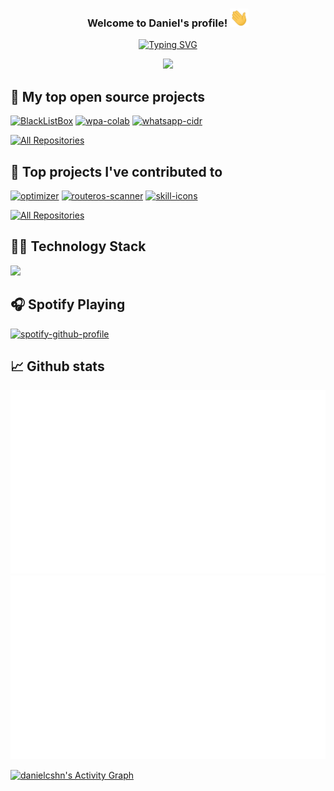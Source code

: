 
<h3 align="center">
  Welcome to Daniel's profile!
  <img src="https://raw.githubusercontent.com/danielcshn/danielcshn/master/icons/wave.gif" width="30px">
</h3>


<div align="center">

<!--- https://readme-typing-svg.herokuapp.com --->
[![Typing SVG](https://readme-typing-svg.herokuapp.com?font=Work+Sans&size=24&duration=2500&color=007bff&center=true&vCenter=true&width=500&lines=Software+Engineer;Networking+Expert;Cybersecurity+Consultant)](https://git.io/typing-svg)
 
![](https://komarev.com/ghpvc/?username=danielcshn&color=007bff&label=Profile+Views&style=for-the-badge)
 
</div>

## 📘 My top open source projects

<!-- Repo info cards - https://github.com/anuraghazra/github-readme-stats -->
<!-- Small repo cards (fork) - https://github.com/DenverCoder1/github-readme-stats -->
<p align="left">
  <a href="https://github.com/HybridNetworks/BlackListBox"><img width="272" height="135" src="https://denvercoder1-github-readme-stats.vercel.app/api/pin/?username=HybridNetworks&repo=BlackListBox&theme=react&bg_color=161b22&title_color=007bff&icon_color=F8D866&hide_border=true&show_icons=false" alt="BlackListBox"></a> <a href="https://github.com/danielcshn/wpa-colab"><img width="272" height="135" src="https://denvercoder1-github-readme-stats.vercel.app/api/pin/?username=danielcshn&repo=wpa-colab&hide_border=true&bg_color=161b22&title_color=007bff&icon_color=F8D866&theme=react&show_icons=false" alt="wpa-colab"></a> <a href="https://github.com/danielcshn/whatsapp-cidr"><img width="272" height="135" src="https://denvercoder1-github-readme-stats.vercel.app/api/pin/?username=danielcshn&repo=whatsapp-cidr&hide_border=true&bg_color=161b22&title_color=007bff&icon_color=F8D866&theme=react&show_icons=false" alt="whatsapp-cidr"></a>

<p align="left">
  <a href="https://github.com/danielcshn?tab=repositories&sort=stargazers"><img alt="All Repositories" title="All Repositories" src="https://custom-icon-badges.herokuapp.com/badge/-All%20Repos-2962FF?style=for-the-badge&logoColor=white&logo=repo"/></a>
</p>

## 📕 Top projects I've contributed to

<!-- Repo info cards - https://github.com/anuraghazra/github-readme-stats -->
<!-- Small repo cards (fork) - https://github.com/DenverCoder1/github-readme-stats -->
<p align="left">
  <a href="https://github.com/hellzerg/optimizer"><img width="272" height="135" src="https://denvercoder1-github-readme-stats.vercel.app/api/pin/?username=hellzerg&repo=optimizer&theme=react&bg_color=161b22&title_color=007bff&icon_color=F8D866&hide_border=true&show_icons=false" alt="optimizer"></a> <a href="https://github.com/microsoft/routeros-scanner"><img width="272" height="135" src="https://denvercoder1-github-readme-stats.vercel.app/api/pin/?username=microsoft&repo=routeros-scanner&theme=react&bg_color=161b22&title_color=007bff&icon_color=F8D866&hide_border=true&show_icons=false" alt="routeros-scanner"></a> <a href="https://github.com/tandpfun/skill-icons"><img width="272" height="135" src="https://denvercoder1-github-readme-stats.vercel.app/api/pin/?username=tandpfun&repo=skill-icons&theme=react&bg_color=161b22&title_color=007bff&icon_color=F8D866&hide_border=true&show_icons=false" alt="skill-icons"></a>
</p>

<p align="left">
  <a href="https://github.com/danielcshn?tab=repositories&q=&type=fork&language=&sort=stargazers"><img alt="All Repositories" title="All Repositories" src="https://custom-icon-badges.herokuapp.com/badge/-All%20Forks-2962FF?style=for-the-badge&logoColor=white&logo=fork"/></a>
</p>



## 👨‍💻 Technology Stack

<!-- https://github.com/tandpfun/skill-icons -->

<img src="https://skillicons.dev/icons?i=visualstudio,dotnet,java,py,firebase,html,css,js,jquery,php,bootstrap,mysql,androidstudio,swift,unity,git,perl,bash,arduino,raspberrypi&theme=light&perline=10" />

<!-- <div align="left">
<a href="https://www.google.com/search?q=Visual+Basic+.NET"><img width="34px" height="34px" alt="Visual Basic .NET" src="https://cdn.jsdelivr.net/gh/devicons/devicon/icons/visualstudio/visualstudio-plain.svg" /></a>
<a href="https://www.google.com/search?q=Android+Studio"><img width="34px" height="34px" alt="Android Studio" src="https://developer.android.com/studio/images/studio-icon-preview.svg" /></a>
<a href="https://www.google.com/search?q=Swift+Mac"><img width="34px" height="34px" alt="Swift" src="https://cdn.jsdelivr.net/gh/devicons/devicon/icons/swift/swift-original.svg" /></a>
<a href="https://www.google.com/search?q=Firebase"><img width="34px" height="34px" alt="Firebase" src="https://cdn.jsdelivr.net/gh/devicons/devicon/icons/firebase/firebase-plain.svg" /></a>
<a href="https://www.google.com/search?q=Git"><img width="34px" height="34px" alt="Git" src="https://cdn.jsdelivr.net/gh/devicons/devicon/icons/git/git-original.svg" /></a>
<a href="https://www.google.com/search?q=Terminal+Linux"><img width="34px" height="34px" alt="Terminal" src="https://raw.githubusercontent.com/github/explore/80688e429a7d4ef2fca1e82350fe8e3517d3494d/topics/terminal/terminal.png" /></a>
<a href="https://www.google.com/search?q=Java"><img width="34px" height="34px" alt="Java" src="https://cdn.jsdelivr.net/gh/devicons/devicon/icons/java/java-original.svg" /></a>
<a href="https://www.google.com/search?q=HTML5"><img width="34px" height="34px" alt="HTML5" src="https://cdn.jsdelivr.net/gh/devicons/devicon/icons/html5/html5-original.svg" /></a>
<a href="https://www.google.com/search?q=CCS3"><img width="34px" height="34px" alt="CSS3" src="https://cdn.jsdelivr.net/gh/devicons/devicon/icons/css3/css3-original.svg" /></a>
<a href="https://www.google.com/search?q=JavaScript"><img width="34px" height="34px" alt="Javascript" src="https://cdn.jsdelivr.net/gh/devicons/devicon/icons/javascript/javascript-original.svg" /></a>
<a href="https://www.google.com/search?q=PHP"><img width="34px" height="34px" alt="PHP" src="https://cdn.jsdelivr.net/gh/devicons/devicon/icons/php/php-plain.svg" /></a>
<a href="https://www.google.com/search?q=Bootstrap"><img width="34px" height="34px" alt="Bootstrap" src="https://cdn.jsdelivr.net/gh/devicons/devicon/icons/bootstrap/bootstrap-plain.svg" /></a>
<a href="https://www.google.com/search?q=My+SQL"><img width="34px" height="34px" alt="MySQL" src="https://cdn.jsdelivr.net/gh/devicons/devicon/icons/mysql/mysql-original.svg" /></a>
<a href="https://www.google.com/search?q=Arduino"><img width="34px" height="34px" alt="Arduino" src="https://cdn.jsdelivr.net/gh/devicons/devicon/icons/arduino/arduino-original.svg" /></a>
<a href="https://www.google.com/search?q=Raspberry-Pi"><img width="34px" height="34px" alt="Raspberry Pi" src="https://cdn.jsdelivr.net/gh/devicons/devicon/icons/raspberrypi/raspberrypi-original.svg" /></a>
<a href="https://www.google.com/search?q=Perl"><img width="34px" height="34px" alt="Perl" src="https://cdn.jsdelivr.net/gh/devicons/devicon/icons/perl/perl-original.svg" /></a>
<a href="https://www.google.com/search?q=Bash"><img width="34px" height="34px" alt="Bash" src="https://cdn.jsdelivr.net/gh/devicons/devicon/icons/bash/bash-original.svg" /></a>
<a href="https://www.google.com/search?q=Python"><img width="34px" height="34px" alt="Python" src="https://cdn.jsdelivr.net/gh/devicons/devicon/icons/python/python-original.svg" /></a>
</div> -->
 


## 🎧 Spotify Playing

<!-- https://github.com/kittinan/spotify-github-profile -->
[![spotify-github-profile](https://spotify-github-profile.vercel.app/api/view?uid=kript4&cover_image=true&theme=novatorem&bar_color_cover=true)](https://spotify-github-profile.vercel.app/api/view?uid=kript4&redirect=true)

## 📈 Github stats

<!-- https://github.com/jstrieb/github-stats -->
<div align="center">
  
![](https://github.com/danielcshn/github-stats/blob/master/generated/overview.svg)
![](https://github.com/danielcshn/github-stats/blob/master/generated/languages.svg)

</div>
  
<!-- https://github.com/ashutosh00710/github-readme-activity-graph -->
<a href="https://github.com/ashutosh00710/github-readme-activity-graph"><img alt="danielcshn's Activity Graph" src="https://denvercoder1-activity-graph.herokuapp.com/graph/?username=danielcshn&bg_color=161b22&color=007bff&line=008f4c&point=FFFFFF&hide_border=true" /></a>
